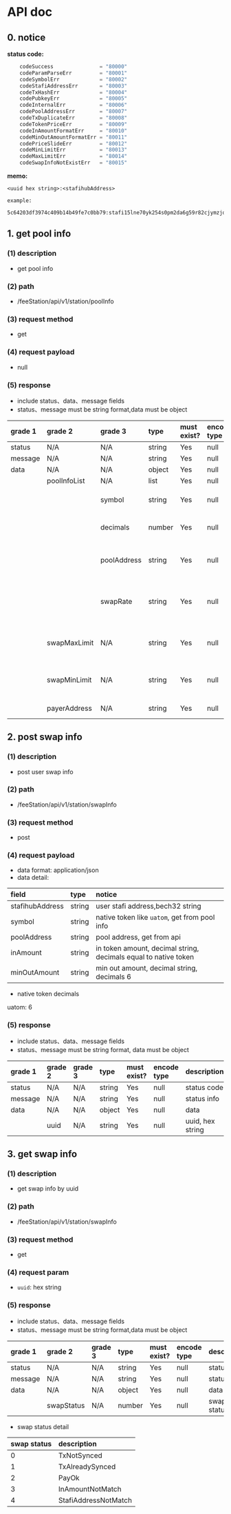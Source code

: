 # API doc


## 0. notice

**status code:**

```go
	codeSuccess               = "80000"
	codeParamParseErr         = "80001"
	codeSymbolErr             = "80002"
	codeStafiAddressErr       = "80003"
	codeTxHashErr             = "80004"
	codePubkeyErr             = "80005"
	codeInternalErr           = "80006"
	codePoolAddressErr        = "80007"
	codeTxDuplicateErr        = "80008"
	codeTokenPriceErr         = "80009"
	codeInAmountFormatErr     = "80010"
	codeMinOutAmountFormatErr = "80011"
	codePriceSlideErr         = "80012"
	codeMinLimitErr           = "80013"
	codeMaxLimitErr           = "80014"
	codeSwapInfoNotExistErr   = "80015"
```

**memo:**

```
<uuid hex string>:<stafihubAddress>

example:

5c64203df3974c409b14b49fe7c0bb79:stafi15lne70yk254s0pm2da6g59r82cjymzjqvvqxz7

```


## 1. get pool info

### (1) description

*  get pool info

### (2) path

* /feeStation/api/v1/station/poolInfo

### (3) request method

* get

### (4) request payload 

* null
 
### (5) response
* include status、data、message fields
* status、message must be string format,data must be object

| grade 1 | grade 2      | grade 3     | type   | must exist? | encode type | description                                      |
| :------ | :----------- | :---------- | :----- | :---------- | :---------- | :----------------------------------------------- |
| status  | N/A          | N/A         | string | Yes         | null        | status code                                      |
| message | N/A          | N/A         | string | Yes         | null        | status info                                      |
| data    | N/A          | N/A         | object | Yes         | null        | data                                             |
|         | poolInfoList | N/A         | list   | Yes         | null        | list                                             |
|         |              | symbol      | string | Yes         | null        | native token like `uatom`                        |
|         |              | decimals    | number | Yes         | null        | native token's decimals                          |
|         |              | poolAddress | string | Yes         | null        | pool address, bech32 string                      |
|         |              | swapRate    | string | Yes         | null        | fis amount = token amount * swapRate, decimals 6 |
|         | swapMaxLimit | N/A         | string | Yes         | null        | the max fis amount limit,  decimals 6            |
|         | swapMinLimit | N/A         | string | Yes         | null        | the min fis amount limit, decimals 6             |
|         | payerAddress | N/A         | string | Yes         | null        | payer address                                    |


## 2. post swap info

### (1) description

*  post user swap info

### (2) path

* /feeStation/api/v1/station/swapInfo

### (3) request method

* post

### (4) request payload 

* data format: application/json
* data detail:

| field           | type   | notice                                                          |
| :-------------- | :----- | :-------------------------------------------------------------- |
| stafihubAddress | string | user stafi address,bech32 string                                |
| symbol          | string | native token like `uatom`, get from pool info                   |
| poolAddress     | string | pool address, get from api                                      |
| inAmount        | string | in token amount, decimal string, decimals equal to native token |
| minOutAmount    | string | min out amount, decimal string, decimals 6                      |

* native token decimals

uatom: 6


### (5) response
* include status、data、message fields
* status、message must be string format, data must be object

| grade 1 | grade 2 | grade 3 | type   | must exist? | encode type | description      |
| :------ | :------ | :------ | :----- | :---------- | :---------- | :--------------- |
| status  | N/A     | N/A     | string | Yes         | null        | status code      |
| message | N/A     | N/A     | string | Yes         | null        | status info      |
| data    | N/A     | N/A     | object | Yes         | null        | data             |
|         | uuid    | N/A     | string | Yes         | null        | uuid, hex string |
       


## 3. get swap info

### (1) description

*  get swap info by uuid

### (2) path

* /feeStation/api/v1/station/swapInfo

### (3) request method

* get

### (4) request param 

* `uuid`: hex string

### (5) response
* include status、data、message fields
* status、message must be string format,data must be object

| grade 1 | grade 2    | grade 3 | type   | must exist? | encode type | description |
| :------ | :--------- | :------ | :----- | :---------- | :---------- | :---------- |
| status  | N/A        | N/A     | string | Yes         | null        | status code |
| message | N/A        | N/A     | string | Yes         | null        | status info |
| data    | N/A        | N/A     | object | Yes         | null        | data        |
|         | swapStatus | N/A     | number | Yes         | null        | swap status |



* swap status detail

| swap status | description          |
| :---------- | :------------------- |
| 0           | TxNotSynced          |
| 1           | TxAlreadySynced      |
| 2           | PayOk                |
| 3           | InAmountNotMatch     |
| 4           | StafiAddressNotMatch |
